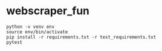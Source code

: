 # webscraper_fun

```
python -v venv env
source env/bin/activate
pip install -r requirements.txt -r test_requirements.txt
pytest
```
